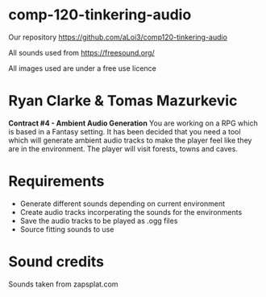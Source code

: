 # comp-120-tinkering-audio
Our repository https://github.com/aLoi3/comp120-tinkering-audio 

All sounds used from https://freesound.org/ 

All images used are under a free use licence 

# Ryan Clarke & Tomas Mazurkevic

**Contract #4 - Ambient Audio Generation**
You are working on a RPG which is based in a Fantasy setting. It has been
decided that you need a tool which will generate ambient audio tracks to
make the player feel like they are in the environment. The player will visit forests,
towns and caves.

# Requirements
* Generate different sounds depending on current environment
* Create audio tracks incorperating the sounds for the environments
* Save the audio tracks to be played as .ogg files
* Source fitting sounds to use

# Sound credits
Sounds taken from zapsplat.com
